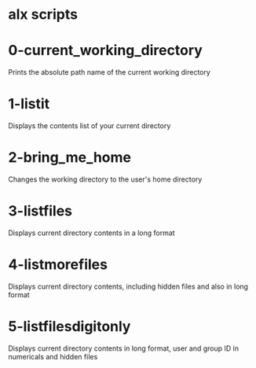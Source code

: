 # alx scripts
# 0-current_working_directory 
Prints the absolute path name of the current working directory

# 1-listit
Displays the contents list of your current directory

# 2-bring_me_home
Changes the working directory to the user's home directory

# 3-listfiles
Displays current directory contents in a long format

# 4-listmorefiles
Displays current directory contents, including hidden files and also in long format

# 5-listfilesdigitonly
Displays current directory contents in long format, user and group ID in numericals and hidden files
